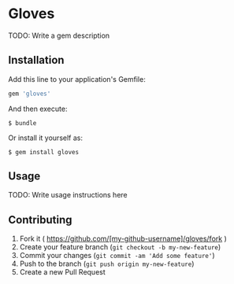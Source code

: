 # Gloves

TODO: Write a gem description

## Installation

Add this line to your application's Gemfile:

```ruby
gem 'gloves'
```

And then execute:

    $ bundle

Or install it yourself as:

    $ gem install gloves

## Usage

TODO: Write usage instructions here

## Contributing

1. Fork it ( https://github.com/[my-github-username]/gloves/fork )
2. Create your feature branch (`git checkout -b my-new-feature`)
3. Commit your changes (`git commit -am 'Add some feature'`)
4. Push to the branch (`git push origin my-new-feature`)
5. Create a new Pull Request
